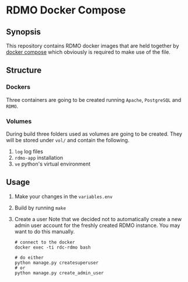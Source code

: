 # RDMO Docker Compose

## Synopsis
This repository contains RDMO docker images that are held together by [docker compose](https://github.com/docker/compose/releases) which obviously is required to make use of the file.

## Structure
### Dockers
Three containers are going to be created running `Apache`, `PostgreSQL` and `RDMO`.

### Volumes
During build three folders used as volumes are going to be created. They will be stored under `vol/` and contain the following.

1. `log` log files
1. `rdmo-app` installation
1. `ve` python's virtual environment

## Usage
1. Make your changes in the `variables.env`

1. Build by running `make`

1. Create a user
Note that we decided not to automatically create a new admin user account for the freshly created RDMO instance. You may want to do this manually.

    ```shell
    # connect to the docker
    docker exec -ti rdc-rdmo bash

    # do either
    python manage.py createsuperuser
    # or
    python manage.py create_admin_user
    ```
